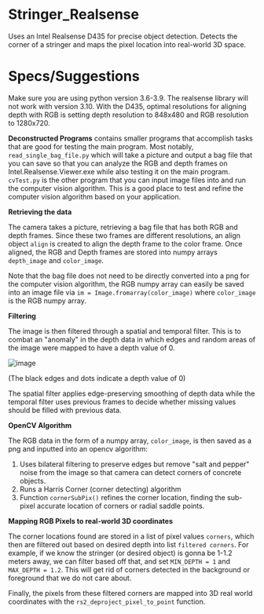# Stringer_Realsense
Uses an Intel Realsense D435 for precise object detection. Detects the corner of a stringer and maps the pixel location into real-world 3D space.

# Specs/Suggestions

Make sure you are using python version 3.6-3.9. The realsense library will not work with version 3.10.
With the D435, optimal resolutions for aligning depth with RGB is setting depth resolution to 848x480 and RGB resolution to 1280x720.

**Deconstructed Programs** contains smaller programs that accomplish tasks that are good for testing the main program. Most notably,
`read_single_bag_file.py` which will take a picture and output a bag file that you can save so that you can analyze the RGB and depth frames on Intel.Realsense.Viewer.exe while also testing it on the main program. `cvTest.py` is the other program that you can input image files into and run the computer vision algorithm. This is a good place to test and refine the computer vision algorithm based on your application.

**Retrieving the data**

The camera takes a picture, retrieving a bag file that has both RGB and depth frames. Since these two frames are different resolutions, an align object `align` is created to align the depth frame to the color frame. Once aligned, the RGB and Depth frames are stored into numpy arrays `depth_image` and `color_image`. 

Note that the bag file does not need to be directly converted into a png for the computer vision algorithm, the RGB numpy array can easily be saved into an image file via `im = Image.fromarray(color_image)` where `color_image` is the RGB numpy array.

**Filtering**

The image is then filtered through a spatial and temporal filter. This is to combat an "anomaly" in the depth data in which edges and random areas of the image were mapped to have a depth value of 0.

![image](https://user-images.githubusercontent.com/86447811/170658290-0cc7bb66-e418-4de8-aeb1-aaf6024bca83.png)

(The black edges and dots indicate a depth value of 0)

The spatial filter applies edge-preserving smoothing of depth data while the temporal filter uses previous frames to decide whether missing values should be filled with previous data.

**OpenCV Algorithm**

The RGB data in the form of a numpy array, `color_image`, is then saved as a png and inputted into an opencv algorithm:
1. Uses bilateral filtering to preserve edges but remove "salt and pepper" noise from the image so that camera can detect corners of concrete objects.
2. Runs a Harris Corner (corner detecting) algorithm
3. Function `cornerSubPix()` refines the corner location, finding the sub-pixel accurate location of corners or radial saddle points.


**Mapping RGB Pixels to real-world 3D coordinates**

The corner locations found are stored in a list of pixel values `corners`, which then are filtered out based on desired depth into list `filtered corners`. For example, if we know the stringer (or desired object) is gonna be 1-1.2 meters away, we can filter based off that, and set `MIN_DEPTH = 1` and `MAX_DEPTH = 1.2`. This will get rid of corners detected in the background or foreground that we do not care about.

Finally, the pixels from these filtered corners are mapped into 3D real world coordinates with the `rs2_deproject_pixel_to_point` function.
